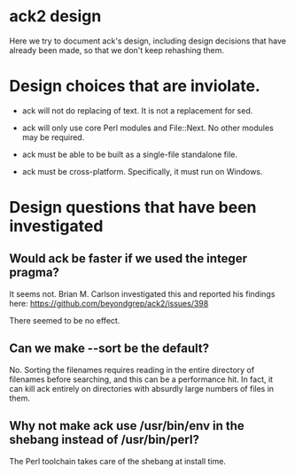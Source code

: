 # ack2 design

Here we try to document ack's design, including design decisions
that have already been made, so that we don't keep rehashing them.

# Design choices that are inviolate.

* ack will not do replacing of text.  It is not a replacement for sed.

* ack will only use core Perl modules and File::Next.  No other modules may be required.

* ack must be able to be built as a single-file standalone file.

* ack must be cross-platform.  Specifically, it must run on Windows.

# Design questions that have been investigated

## Would ack be faster if we used the integer pragma?

It seems not.  Brian M. Carlson investigated this and reported his
findings here: https://github.com/beyondgrep/ack2/issues/398

There seemed to be no effect.

## Can we make --sort be the default?

No.  Sorting the filenames requires reading in the entire directory
of filenames before searching, and this can be a performance hit.
In fact, it can kill ack entirely on directories with absurdly large
numbers of files in them.

## Why not make ack use /usr/bin/env in the shebang instead of /usr/bin/perl?

The Perl toolchain takes care of the shebang at install time.
